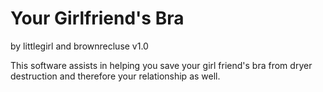Your Girlfriend's Bra
=====================
by littlegirl and brownrecluse 
v1.0

This software assists in helping you save your girl friend's bra from dryer destruction and therefore your relationship as well. 
